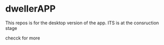 # dwellerAPP
This repos is for the desktop version of the app.
ITS is at the consruction stage

checck for more
